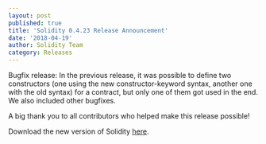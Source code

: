 ```yaml
---
layout: post
published: true
title: 'Solidity 0.4.23 Release Announcement'
date: '2018-04-19'
author: Solidity Team
category: Releases
---
```


Bugfix release: In the previous release, it was possible to define two
constructors (one using the new constructor-keyword syntax, another one with the
old syntax) for a contract, but only one of them got used in the end. We also
included other bugfixes.

A big thank you to all contributors who helped make this release possible!

Download the new version of Solidity
[here](https://github.com/ethereum/solidity/releases/tag/v0.4.23).
